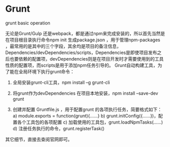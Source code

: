 # Grunt
grunt basic operation

无论是Grunt/Gulp 还是webpack，都是通过npm来完成安装的，所以首先当然是在项目根目录执行命令npm init 生成package.json ，用于管理npm-packages ，最常用的是其中的三个字段，其余均是项目的备注信息，Dependencies/devDependencies/scripts，Dependencies是即使项目发布之后也要依赖的配置项，devDependencies则是在项目开发时才需要使用到的工具性质的配置项，而scripts是用于添加npm任务引导的。
Grunt自动构建工具，为了能在全局环境下执行grunt命令：

1.	全局安装grunt-cli工具，npm install –g grunt-cli

2.	将grunt作为devDependencies 在项目本地安装，npm install –save-dev grunt

3.	创建并配置 Gruntfile.js ，用于配置grunt 的各项执行任务，简要格式如下：
  a)	module.exports = function(grunt){……}
  b)	grunt.initConfig({……})，配置各个工具包的各项配置
  c)	加载使用的工具包，grunt.loadNpmTasks(……)
  d)	注册任务执行的命令，grunt.registerTask()


其它细节，直接去查阅官网即可。

